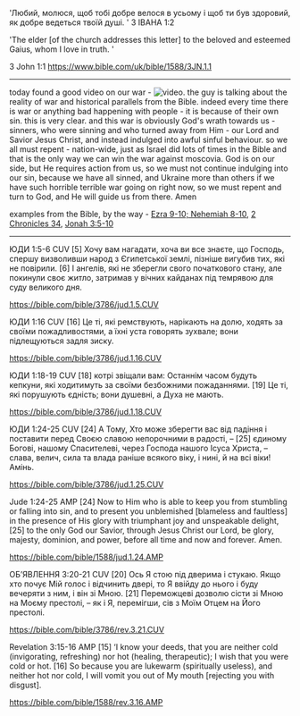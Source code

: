 'Любий, молюся, щоб тобі добре велося в усьому і щоб ти був здоровий, як добре ведеться твоїй душі. ' 3 ІВАНА 1:2

'The elder [of the church addresses this letter] to the beloved and esteemed Gaius, whom I love in truth. '

3 John 1:1
https://www.bible.com/uk/bible/1588/3JN.1.1

---

today found a good video on our war - ![video](https://youtu.be/ibpuk3sprTg).  the guy is talking about the reality of war and historical parallels from the Bible. indeed every time there is war or anything bad happening with people - it is because of their own sin. this is very clear. and this war is obviously God's wrath towards us - sinners, who were sinning and who turned away from Him - our Lord and Savior Jesus Christ, and instead indulged into awful sinful behaviour. so we all must repent - nation-wide, just as Israel did lots of times in the Bible and that is the only way we can win the war against moscovia. God is on our side, but He requires action from us, so we must not continue indulging into our sin, because we have all sinned, and Ukraine more than others if we have such horrible terrible war going on right now, so we must repent and turn to God, and He will guide us from there. Amen

examples from the Bible, by the way - [Ezra 9-10; Nehemiah 8-10](https://www.biblegateway.com/passage/?search=Ezra%209-10%3B%20Neh%208-10&version=AMP), [2 Chronicles 34](https://www.biblegateway.com/passage/?search=2%20Chron%2034%3A1-33&version=AMP), [Jonah 3:5-10](https://www.biblegateway.com/passage/?search=Jonah%203%3A5-10&version=AMP)

---

‭ЮДИ 1:5-6 CUV‬
[5]  Хочу вам нагадати, хоча ви все знаєте, що Господь, спершу визволивши народ з Єгипетської землі, пізніше вигубив тих, які не повірили. [6]  І ангелів, які не зберегли свого початкового стану, але покинули своє житло, затримав у вічних кайданах під темрявою для суду великого дня.

https://bible.com/bible/3786/jud.1.5.CUV



‭ЮДИ 1:16 CUV‬
[16]  Це ті, які ремствують, нарікають на долю, ходять за своїми пожадливостями, а їхні уста говорять зухвале; вони підлещуються задля зиску.

https://bible.com/bible/3786/jud.1.16.CUV



‭ЮДИ 1:18-19 CUV‬
[18]  котрі звіщали вам: Останнім часом будуть кепкуни, які ходитимуть за своїми безбожними пожаданнями. [19]  Це ті, які порушують єдність; вони душевні, а Духа не мають.

https://bible.com/bible/3786/jud.1.18.CUV



‭ЮДИ 1:24-25 CUV‬
[24]  А Тому, Хто може зберегти вас від падіння і поставити перед Своєю славою непорочними в радості, – [25]  єдиному Богові, нашому Спасителеві, через Господа нашого Ісуса Христа, – слава, велич, сила та влада раніше всякого віку, і нині, й на всі віки! Амінь.

https://bible.com/bible/3786/jud.1.25.CUV



‭Jude 1:24-25 AMP‬
[24] Now to Him who is able to keep you from stumbling or falling into sin, and to present you unblemished [blameless and faultless] in the presence of His glory with triumphant joy and unspeakable delight, [25] to the only God our Savior, through Jesus Christ our Lord, be glory, majesty, dominion, and power, before all time and now and forever. Amen.

https://bible.com/bible/1588/jud.1.24.AMP



‭ОБ’ЯВЛЕННЯ 3:20-21 CUV‬
[20]  Ось Я стою під дверима і стукаю. Якщо хто почує Мій голос і відчинить двері, то Я ввійду до нього і буду вечеряти з ним, і він зі Мною. [21]  Переможцеві дозволю сісти зі Мною на Моєму престолі, – як і Я, перемігши, сів з Моїм Отцем на Його престолі.

https://bible.com/bible/3786/rev.3.21.CUV



‭Revelation 3:15-16 AMP‬
[15]  ‘I know your deeds, that you are neither cold (invigorating, refreshing) nor hot (healing, therapeutic); I wish that you were cold or hot. [16] So because you are lukewarm (spiritually useless), and neither hot nor cold, I will vomit you out of My mouth [rejecting you with disgust]. 

https://bible.com/bible/1588/rev.3.16.AMP

